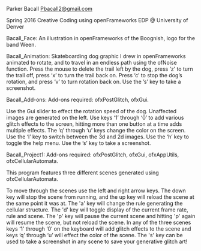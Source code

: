 
Parker Bacall <Pbacall2@gmail.com>

Spring 2016 Creative Coding using openFrameworks 
EDP @ University of Denver

Bacall_Face: 
An illustration in openFrameworks of the Boognish, logo for the band Ween.

Bacall_Animation: 
Skateboarding dog graphic I drew in openFrameworks animated to rotate, and to travel in an endless path using the ofNoise function. Press the mouse to delete the trail left by the dog, press ‘z’ to turn the trail off, press ‘x’ to turn the trail back on. Press ‘c’ to stop the dog’s rotation, and press ‘v’ to turn rotation back on. Use the ’s’ key to take a screenshot.

Bacall_Add-ons: Add-ons required: ofxPostGlitch, ofxGui. 

Use the Gui slider to effect the rotation speed of the dog. Unaffected images are generated on the left. Use keys ‘1’ through ‘0’ to add various glitch effects to the screen, hitting more than one button at a time adds multiple effects. The ‘q’ through ‘u’ keys change the color on the screen. Use the ‘l’ key to switch between the 3d and 2d images. Use the ‘h’ key to toggle the help menu. Use the ’s’ key to take a screenshot.

Bacall_Project1: Add-ons required: ofxPostGlitch, ofxGui, ofxAppUtils, ofxCellularAutomata. 

This program features three different scenes generated using ofxCellularAutomata.

To move through the scenes use the left and right arrow keys. The down key will stop the scene from running, and the up key will reload the scene at the same point it was at.  The 'a' key will change the rule generating the cellular structure. The 'd' key will toggle display of the current frame rate, rule and scene. The 'p' key will pause the current scene and hitting 'p' again will resume the scene, but not reload the scene. In any of the three scenes keys ‘1’ through ‘0’ on the keyboard will add glitch effects to the scene and keys ‘q’ through ‘u’ will effect the color of the scene. The 's' key can be used to take a screenshot in any scene to save your generative glitch art! 